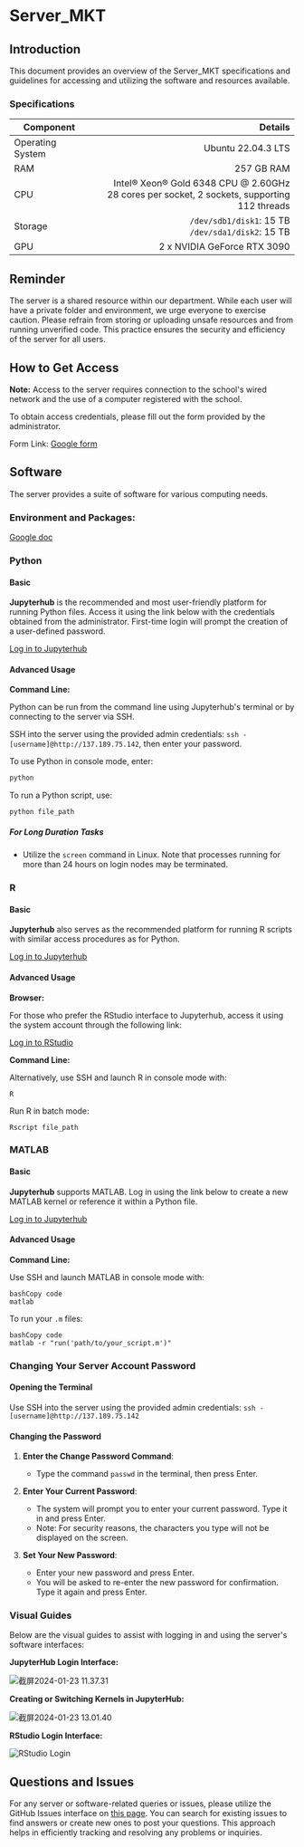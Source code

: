 # Server_MKT

## Introduction

This document provides an overview of the Server_MKT specifications and guidelines for accessing and utilizing the software and resources available.

### Specifications

| Component        |                                                      Details |
| ---------------- | -----------------------------------------------------------: |
| Operating System |                                           Ubuntu 22.04.3 LTS |
| RAM              |                                                   257 GB RAM |
| CPU              | Intel® Xeon® Gold 6348 CPU @ 2.60GHz<br>28 cores per socket, 2 sockets, supporting 112 threads |
| Storage          |         `/dev/sdb1/disk1`: 15 TB<br>`/dev/sda1/disk2`: 15 TB |
| GPU              |                                  2 x NVIDIA GeForce RTX 3090 |



## Reminder
The server is a shared resource within our department. While each user will have a private folder and environment, we urge everyone to exercise caution. Please refrain from storing or uploading unsafe resources and from running unverified code. This practice ensures the security and efficiency of the server for all users.
## How to Get Access

**Note:** Access to the server requires connection to the school's wired network and the use of a computer registered with the school.

To obtain access credentials, please fill out the form provided by the administrator.

Form Link: [Google form](https://forms.gle/r1VEWseAbRJziHku6)

## Software

The server provides a suite of software for various computing needs.

### Environment and Packages:

[Google doc](https://docs.google.com/document/d/1T03q5eCnl2ctW3ACA2Iqs5yTH_H2VUOxEfLJL2Zp2sA/edit?usp=sharing)

### Python

#### Basic

**Jupyterhub** is the recommended and most user-friendly platform for running Python files. Access it using the link below with the credentials obtained from the administrator. First-time login will prompt the creation of a user-defined password.

[Log in to Jupyterhub](http://137.189.75.142/hub/login)

#### Advanced Usage

**Command Line:**

Python can be run from the command line using Jupyterhub's terminal or by connecting to the server via SSH.

SSH into the server using the provided admin credentials: `ssh -[username]@http://137.189.75.142`, then enter your password.

To use Python in console mode, enter:

```bash
python
```

To run a Python script, use:

```
python file_path
```

##### For Long Duration Tasks

- Utilize the `screen` command in Linux. Note that processes running for more than 24 hours on login nodes may be terminated.

### R

#### Basic

**Jupyterhub** also serves as the recommended platform for running R scripts with similar access procedures as for Python.

[Log in to Jupyterhub](http://137.189.75.142/hub/login)

#### Advanced Usage

**Browser:**

For those who prefer the RStudio interface to Jupyterhub, access it using the system account through the following link:

[Log in to RStudio](http://137.189.75.142:8787/)

**Command Line:**

Alternatively, use SSH and launch R in console mode with:

```
R
```

Run R in batch mode:

```
Rscript file_path
```

### MATLAB

#### Basic

**Jupyterhub** supports MATLAB. Log in using the link below to create a new MATLAB kernel or reference it within a Python file.

[Log in to Jupyterhub](http://137.189.75.142/hub/login)

#### Advanced Usage

**Command Line:**

Use SSH and launch MATLAB in console mode with:

```
bashCopy code
matlab
```

To run your `.m` files:

```
bashCopy code
matlab -r "run('path/to/your_script.m')"
```

### Changing Your Server Account Password

#### Opening the Terminal

Use SSH into the server using the provided admin credentials: `ssh -[username]@http://137.189.75.142`

#### Changing the Password

1. **Enter the Change Password Command**:
   - Type the command `passwd` in the terminal, then press Enter.

2. **Enter Your Current Password**:
   - The system will prompt you to enter your current password. Type it in and press Enter.
   - Note: For security reasons, the characters you type will not be displayed on the screen.

3. **Set Your New Password**:
   - Enter your new password and press Enter.
   - You will be asked to re-enter the new password for confirmation. Type it again and press Enter.
  

### Visual Guides

Below are the visual guides to assist with logging in and using the server's software interfaces:

**JupyterHub Login Interface:**

![截屏2024-01-23 11.37.31](JupyterHub_Login.png)

**Creating or Switching Kernels in JupyterHub:**

![截屏2024-01-23 13.01.40](Switching_Kernels.png)

**RStudio Login Interface:**

![RStudio Login](RStudio_Login.png)

## Questions and Issues

For any server or software-related queries or issues, please utilize the GitHub Issues interface on [this page](https://github.com/YunanOwO/Sever_MKT/issues). You can search for existing issues to find answers or create new ones to post your questions. This approach helps in efficiently tracking and resolving any problems or inquiries.
